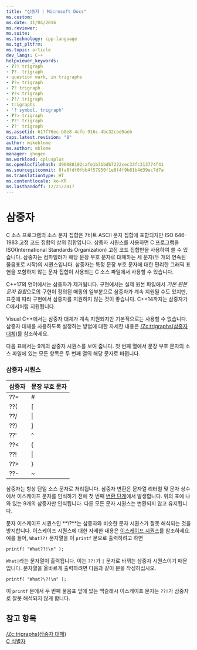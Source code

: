 ```yaml
---
title: "삼중자 | Microsoft Docs"
ms.custom: 
ms.date: 11/04/2016
ms.reviewer: 
ms.suite: 
ms.technology: cpp-language
ms.tgt_pltfrm: 
ms.topic: article
dev_langs: C++
helpviewer_keywords:
- ??) trigraph
- ??- trigraph
- question mark, in trigraphs
- ??= trigraph
- ?? trigraph
- ??< trigraph
- ??/ trigraph
- trigraphs
- '? symbol, trigraph'
- ??> trigraph
- ??! trigraph
- ??' trigraph
ms.assetid: 617f76ec-b8e8-4cfe-916c-4bc32cbd9aeb
caps.latest.revision: "8"
author: mikeblome
ms.author: mblome
manager: ghogen
ms.workload: cplusplus
ms.openlocfilehash: d96088102cafe1b3bbdb7222cec33fc313774f41
ms.sourcegitcommit: 8fa8fdf0fbb4f57950f1e8f4f9b81b4d39ec7d7a
ms.translationtype: HT
ms.contentlocale: ko-KR
ms.lasthandoff: 12/21/2017
---
```

# <a name="trigraphs"></a>삼중자
C 소스 프로그램의 소스 문자 집합은 7비트 ASCII 문자 집합에 포함되지만 ISO 646-1983 고정 코드 집합의 상위 집합입니다. 삼중자 시퀀스를 사용하면 C 프로그램을 ISO(International Standards Organization) 고정 코드 집합만을 사용하여 쓸 수 있습니다. 삼중자는 컴파일러가 해당 문장 부호 문자로 대체하는 세 문자(두 개의 연속된 물음표로 시작)의 시퀀스입니다. 삼중자는 특정 문장 부호 문자에 대한 편리한 그래픽 표현을 포함하지 않는 문자 집합이 사용되는 C 소스 파일에서 사용할 수 있습니다.  
  
 C++17의 언어에서는 삼중자가 제거됩니다. 구현에서는 실제 원본 파일에서 *기본 원본 문자 집합*으로의 구현이 정의된 매핑의 일부분으로 삼중자가 계속 지원될 수도 있지만, 표준에 따라 구현에서 삼중자를 지원하지 않는 것이 좋습니다. C++14까지는 삼중자가 C에서처럼 지원됩니다.  
  
 Visual C++에서는 삼중자 대체가 계속 지원되지만 기본적으로는 사용할 수 없습니다. 삼중자 대체를 사용하도록 설정하는 방법에 대한 자세한 내용은 [/Zc:trigraphs(삼중자 대체)](../build/reference/zc-trigraphs-trigraphs-substitution.md)를 참조하세요.  
  
 다음 표에서는 9개의 삼중자 시퀀스를 보여 줍니다. 첫 번째 열에서 문장 부호 문자의 소스 파일에 있는 모든 항목은 두 번째 열의 해당 문자로 바뀝니다.  
  
### <a name="trigraph-sequences"></a>삼중자 시퀀스  
  
|삼중자|문장 부호 문자|  
|--------------|---------------------------|  
|??=|#|  
|??(|[|  
|??/|\|  
|??)|]|  
|??'|^|  
|??\<|{|  
|??!|&#124;|  
|??>|}|  
|??-|~|  
  
 삼중자는 항상 단일 소스 문자로 처리됩니다. 삼중자 변환은 문자열 리터럴 및 문자 상수에서 이스케이프 문자를 인식하기 전에 첫 번째 [변환 단계](../preprocessor/phases-of-translation.md)에서 발생합니다. 위의 표에 나와 있는 9개의 삼중자만 인식됩니다. 다른 모든 문자 시퀀스는 변환되지 않고 유지됩니다.  
  
 문자 이스케이프 시퀀스인 **\\?**는 삼중자와 비슷한 문자 시퀀스가 잘못 해석되는 것을 방지합니다. 이스케이프 시퀀스에 대한 자세한 내용은 [이스케이프 시퀀스](../c-language/escape-sequences.md)를 참조하세요. 예를 들어, `What??!` 문자열을 이 `printf` 문으로 출력하려고 하면  
  
```  
printf( "What??!\n" );  
```  
  
 `What|`라는 문자열이 출력됩니다. 이는 `??!`가 `|` 문자로 바뀌는 삼중자 시퀀스이기 때문입니다. 문자열을 올바르게 출력하려면 다음과 같이 문을 작성하십시오.  
  
```  
printf( "What?\?!\n" );  
```  
  
 이 `printf` 문에서 두 번째 물음표 앞에 있는 백슬래시 이스케이프 문자는 `??!`가 삼중자로 잘못 해석되지 않게 합니다.  
  
## <a name="see-also"></a>참고 항목  
 [/Zc:trigraphs(삼중자 대체)](../build/reference/zc-trigraphs-trigraphs-substitution.md)   
 [C 식별자](../c-language/c-identifiers.md)